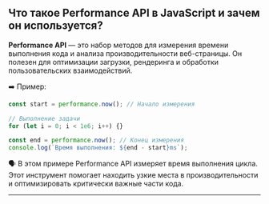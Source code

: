 ## Что такое Performance API в JavaScript и зачем он используется?

**Performance API** — это набор методов для измерения времени выполнения кода и анализа производительности веб-страницы. Он полезен для оптимизации загрузки, рендеринга и обработки пользовательских взаимодействий.

➡️ Пример:

```js
const start = performance.now(); // Начало измерения

// Выполнение задачи
for (let i = 0; i < 1e6; i++) {}

const end = performance.now(); // Конец измерения
console.log(`Время выполнения: ${end - start}ms`);
```

🗣️ В этом примере Performance API измеряет время выполнения цикла. Этот инструмент помогает находить узкие места в производительности и оптимизировать критически важные части кода.

<hr/>
